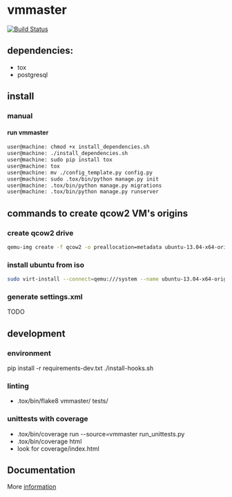 # vmmaster
[![Build Status](https://travis-ci.org/2gis/vmmaster.svg?branch=master)](https://travis-ci.org/2gis/vmmaster)

## dependencies:
+ tox
+ postgresql

## install
### manual

#### run vmmaster
```bash
user@machine: chmod +x install_dependencies.sh
user@machine: ./install_dependencies.sh
user@machine: sudo pip install tox
user@machine: tox
user@machine: mv ./config_template.py config.py
user@machine: sudo .tox/bin/python manage.py init
user@machine: .tox/bin/python manage.py migrations
user@machine: .tox/bin/python manage.py runserver
```

## commands to create qcow2 VM's origins
### create qcow2 drive

```bash
qemu-img create -f qcow2 -o preallocation=metadata ubuntu-13.04-x64-origin.qcow2 8G
```
### install ubuntu from iso

```bash
sudo virt-install --connect=qemu:///system --name ubuntu-13.04-x64-origin --network=bridge:virbr0 --ram 2048 --vcpus 2 --disk path=$VMMASTER_HOME/origins/ubuntu-13.04-x64/drive.qcow2,format=qcow2,bus=virtio,cache=none --cdrom $ISO_PLACE/ubuntu-13.04-desktop-amd64.iso --vnc --accelerate --os-type=linux --os-variant=generic26 --hvm
```

### generate settings.xml
TODO

## development

### environment
pip install -r requirements-dev.txt
./install-hooks.sh

### linting
+ .tox/bin/flake8 vmmaster/ tests/

### unittests with coverage
+ .tox/bin/coverage run --source=vmmaster run_unittests.py
+ .tox/bin/coverage html
+ look for coverage/index.html

## Documentation
More [information](http://vmmaster.readthedocs.org)
